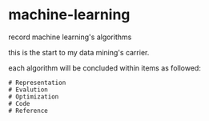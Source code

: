 # machine-learning

record machine learning's algorithms

this is the start to my data mining's carrier.

each algorithm will be concluded within items as followed:
```
# Representation
# Evalution
# Optimization
# Code
# Reference
```
